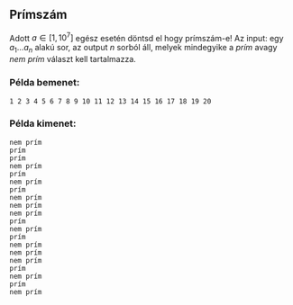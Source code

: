 ## Prímszám
Adott $a\in [1,10^7]$ egész esetén döntsd el hogy prímszám-e! 
Az input: egy $a_1\ldots a_n$ alakú sor, az output $n$ sorból áll, 
melyek mindegyike a *prím* avagy *nem prím* választ kell tartalmazza.




### Példa bemenet:
```
1 2 3 4 5 6 7 8 9 10 11 12 13 14 15 16 17 18 19 20
```
### Példa kimenet:
```
nem prím
prím
prím
nem prím
prím
nem prím
prím
nem prím
nem prím
nem prím
prím
nem prím
prím
nem prím
nem prím
nem prím
prím
nem prím
prím
nem prím
```
